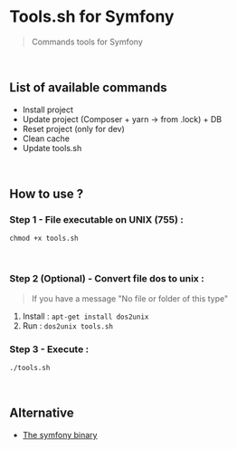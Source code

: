 # Tools.sh for Symfony
> Commands tools for Symfony

<br>

## List of available commands
- Install project
- Update project (Composer + yarn -> from .lock) + DB
- Reset project (only for dev)
- Clean cache
- Update tools.sh

<br>

## How to use ?
### Step 1 - File executable on UNIX (755) :
`chmod +x tools.sh`

<br>

### Step 2 (Optional) - Convert file dos to unix :
> If you have a message "No file or folder of this type"

1. Install : `apt-get install dos2unix`
1. Run : `dos2unix tools.sh`

### Step 3 - Execute :
`./tools.sh`

<br>

## Alternative
- [The symfony binary](https://symfony.com/download)
